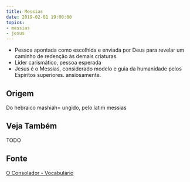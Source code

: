 ```yaml
---
title: Messias
date: 2019-02-01 19:00:00
topics:
- messias
- jesus
---
```


* Pessoa apontada como escolhida e enviada por Deus para revelar um caminho de
   redenção às demais criaturas. 
* Líder carismático, pessoa esperada 
* Jesus é o Messias, considerado modelo e guia da humanidade pelos Espíritos
  superiores.  ansiosamente. 


## Origem
Do hebraico mashiah= ungido, pelo latim messias

## Veja Também
TODO

## Fonte
[O Consolador - Vocabulário](http://www.oconsolador.com.br/linkfixo/vocabulario/principal.html)
